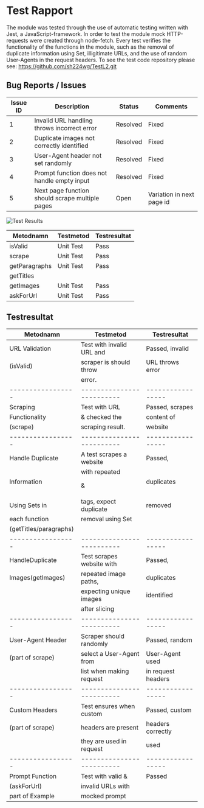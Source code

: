 # Test Rapport

The module was tested through the use of automatic testing written with Jest, a JavaScript-framework. In order to test the module mock HTTP-requests were created through node-fetch. Every test verifies the functionality of the functions in the module, such as the removal of duplicate information using Set, illigitimate URLs, and the use of random User-Agents in the request headers.
To see the test code repository please see:
https://github.com/sh224wg/TestL2.git

## Bug Reports / Issues

| Issue ID | Description                                      | Status   | Comments                        |
|----------|--------------------------------------------------|----------|---------------------------------|
| 1        | Invalid URL handling throws incorrect error      | Resolved | Fixed                           |
| 2        | Duplicate images not correctly identified        | Resolved | Fixed                           |
| 3        | User-Agent header not set randomly               | Resolved | Fixed                           |
| 4        | Prompt function does not handle empty input      | Resolved | Fixed                           |
| 5        | Next page function should scrape multiple pages  | Open     | Variation in next page id       |

![Test Results](./test.png)

| Metodnamn        | Testmetod       | Testresultat    |
|------------------|-----------------|-----------------|
| isValid          | Unit Test       | Pass            |
| scrape           | Unit Test       | Pass            |
| getParagraphs    | Unit Test       | Pass            |
| getTitles        |                 |                 |
| getImages        | Unit Test       | Pass            |
| askForUrl        | Unit Test       | Pass            |

## Testresultat
|Metodnamn        | Testmetod               | Testresultat    |
|-----------------|-------------------------|-----------------|
| URL Validation  |Test with invalid URL and| Passed, invalid |
| (isValid)       |scraper is should throw  | URL throws error|
|                 |error.                   |                 |
|-----------------|-------------------------|-----------------|
|Scraping         |Test with URL            | Passed, scrapes |
|Functionality    | & checked the           | content of      | 
|(scrape)         |scraping result.         | website         |
|-----------------|-------------------------|-----------------|
|Handle Duplicate |A test scrapes a website | Passed,         |
|Information      |with repeated <p> & <h>  | duplicates      |
|Using Sets in    |tags, expect duplicate   | removed         | 
|each function    | removal using Set       |                 |
|(getTitles/paragraphs)|                    |                 |
|-----------------|-------------------------|-----------------|
|HandleDuplicate  |Test scrapes website with| Passed,         |
|Images(getImages)|repeated image paths,    | duplicates      | 
|                 |expecting unique images  | identified      |
|                 |after slicing            |                 |
|-----------------|-------------------------|-----------------|
|User-Agent Header|Scraper should randomly  | Passed, random  |
|(part of scrape) |select a User-Agent from | User-Agent used |
|                 |list when making request |in request headers|
|-----------------|-------------------------|-----------------|
|Custom Headers   |Test ensures when custom | Passed, custom  |
|(part of scrape) | headers are present     | headers correctly|                  
|                 |they are used in request |   used          |
|-----------------|-------------------------|-----------------|
|Prompt Function  |Test with valid &        | Passed          |
|(askForUrl)      |invalid URLs with        |                 |
|part of Example  |mocked prompt            |                 |
